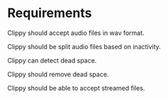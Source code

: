 # Requirements


Clippy should accept audio files in wav format.

Clippy should be split audio files based on inactivity.

Clippy can detect dead space.

Clippy should remove dead space.

Clippy should be able to accept streamed files.
